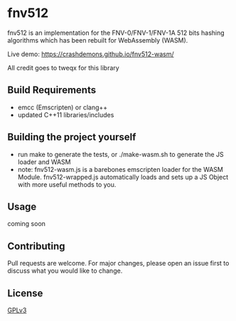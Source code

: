 # fnv512

fnv512 is an implementation for the FNV-0/FNV-1/FNV-1A 512 bits hashing algorithms
 which has been rebuilt for WebAssembly (WASM).
 
 Live demo: https://crashdemons.github.io/fnv512-wasm/

All credit goes to tweqx for this library

## Build Requirements
 - emcc (Emscripten) or clang++
 - updated C++11 libraries/includes

## Building the project yourself

 - run make to generate the tests, or ./make-wasm.sh to generate the JS loader and WASM
 - note: fnv512-wasm.js is a barebones emscripten loader for the WASM Module.  fnv512-wrapped.js automatically loads and sets up a JS Object with more useful methods to you.


## Usage

coming soon

## Contributing
Pull requests are welcome. For major changes, please open an issue first to discuss what you would like to change.

## License
[GPLv3](https://www.gnu.org/licenses/gpl-3.0.html)
